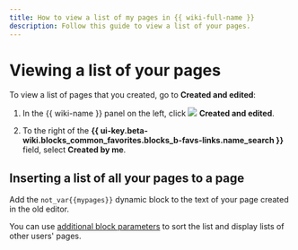 ```yaml
---
title: How to view a list of my pages in {{ wiki-full-name }}
description: Follow this guide to view a list of your pages.
---
```


# Viewing a list of your pages

To view a list of pages that you created, go to **Created and edited**:

1. In the {{ wiki-name }} panel on the left, click ![](../_assets/wiki/svg/edited-icon.svg) **Created and edited**.

1. To the right of the **{{ ui-key.beta-wiki.blocks_common_favorites.blocks_b-favs-links.name_search }}** field, select **Created by me**.


## Inserting a list of all your pages to a page

Add the `not_var{{mypages}}` dynamic block to the text of your page created in the old editor.

You can use [additional block parameters](actions/page-lists.md#mypages) to sort the list and display lists of other users' pages.